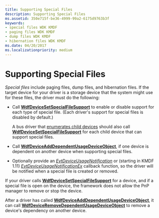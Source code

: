 ```yaml
---
title: Supporting Special Files
description: Supporting Special Files
ms.assetid: 350e715f-be36-4999-99a2-6175d9763b3f
keywords:
- special files WDK KMDF
- paging files WDK KMDF
- dump files WDK KMDF
- hibernation files WDK KMDF
ms.date: 04/20/2017
ms.localizationpriority: medium
---
```


# Supporting Special Files


*Special files* include paging files, dump files, and hibernation files. If the target device for your driver is a storage device that the system might use for these files, the driver must do the following:

-   Call [**WdfDeviceSetSpecialFileSupport**](https://docs.microsoft.com/windows-hardware/drivers/ddi/content/wdfdevice/nf-wdfdevice-wdfdevicesetspecialfilesupport) to enable or disable support for each type of special file. (Each driver's support for special files is disabled by default.)

    A bus driver that [enumerates child devices](enumerating-the-devices-on-a-bus.md) should also call [**WdfDeviceSetSpecialFileSupport**](https://docs.microsoft.com/windows-hardware/drivers/ddi/content/wdfdevice/nf-wdfdevice-wdfdevicesetspecialfilesupport) for each child device that can support special files.

-   Call [**WdfDeviceAddDependentUsageDeviceObject**](https://docs.microsoft.com/windows-hardware/drivers/ddi/content/wdfdevice/nf-wdfdevice-wdfdeviceadddependentusagedeviceobject), if one device is dependent on another device when supporting special files.

-   Optionally provide an [*EvtDeviceUsageNotification*](https://docs.microsoft.com/windows-hardware/drivers/ddi/content/wdfdevice/nc-wdfdevice-evt_wdf_device_usage_notification) or (starting in KMDF 1.11) [*EvtDeviceUsageNotificationEx*](https://docs.microsoft.com/windows-hardware/drivers/ddi/content/wdfdevice/nc-wdfdevice-evt_wdf_device_usage_notification_ex) callback function, so the driver will be notified when a special file is created or removed.

If your driver calls [**WdfDeviceSetSpecialFileSupport**](https://docs.microsoft.com/windows-hardware/drivers/ddi/content/wdfdevice/nf-wdfdevice-wdfdevicesetspecialfilesupport) for a device, and if a special file is open on the device, the framework does not allow the PnP manager to remove or stop the device.

After a driver has called [**WdfDeviceAddDependentUsageDeviceObject**](https://docs.microsoft.com/windows-hardware/drivers/ddi/content/wdfdevice/nf-wdfdevice-wdfdeviceadddependentusagedeviceobject), it can call [**WdfDeviceRemoveDependentUsageDeviceObject**](https://docs.microsoft.com/windows-hardware/drivers/ddi/content/wdfdevice/nf-wdfdevice-wdfdeviceremovedependentusagedeviceobject) to remove a device's dependency on another device.

 

 





